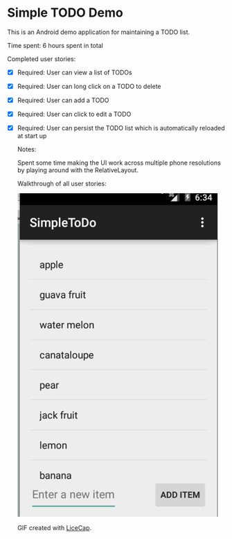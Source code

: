 # Simple TODO Demo


This is an Android demo application for maintaining a TODO list.

Time spent: 6 hours spent in total

Completed user stories:

 * [x] Required: User can view a list of TODOs
 * [x] Required: User can long click on a TODO to delete
 * [x] Required: User can add a TODO
 * [x] Required: User can click to edit a TODO
 * [x] Required: User can persist the TODO list which is automatically reloaded at start up
    
    Notes:

    Spent some time making the UI work across multiple phone resolutions by playing around with the RelativeLayout.

    Walkthrough of all user stories:

    ![Video Walkthrough](todowalkthrough.gif)

    GIF created with [LiceCap](http://www.cockos.com/licecap/).

